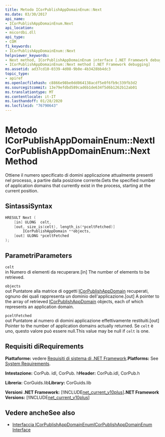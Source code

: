 ```yaml
---
title: Metodo ICorPublishAppDomainEnum::Next
ms.date: 03/30/2017
api_name:
- ICorPublishAppDomainEnum.Next
api_location:
- mscordbi.dll
api_type:
- COM
f1_keywords:
- ICorPublishAppDomainEnum::Next
helpviewer_keywords:
- Next method, ICorPublishAppDomainEnum interface [.NET Framework debugging]
- ICorPublishAppDomainEnum::Next method [.NET Framework debugging]
ms.assetid: ad37cd10-0339-4d08-9b0e-4b3428bb4dc3
topic_type:
- apiref
ms.openlocfilehash: c8866e98be0dd064138acdf5e0f6fb9c339fb3d2
ms.sourcegitcommit: 13e79efdbd589cad6b1de634f5d6b1262b12ab01
ms.translationtype: MT
ms.contentlocale: it-IT
ms.lasthandoff: 01/28/2020
ms.locfileid: "76790643"
---
```

# <a name="icorpublishappdomainenumnext-method"></a><span data-ttu-id="22799-102">Metodo ICorPublishAppDomainEnum::Next</span><span class="sxs-lookup"><span data-stu-id="22799-102">ICorPublishAppDomainEnum::Next Method</span></span>
<span data-ttu-id="22799-103">Ottiene il numero specificato di domini applicazione attualmente presenti nel processo, a partire dalla posizione corrente.</span><span class="sxs-lookup"><span data-stu-id="22799-103">Gets the specified number of application domains that currently exist in the process, starting at the current position.</span></span>  
  
## <a name="syntax"></a><span data-ttu-id="22799-104">Sintassi</span><span class="sxs-lookup"><span data-stu-id="22799-104">Syntax</span></span>  
  
```cpp  
HRESULT Next (  
    [in] ULONG  celt,  
    [out, size_is(celt), length_is(*pceltFetched)]   
        ICorPublishAppDomain **objects,  
    [out] ULONG *pceltFetched  
);  
```  
  
## <a name="parameters"></a><span data-ttu-id="22799-105">Parametri</span><span class="sxs-lookup"><span data-stu-id="22799-105">Parameters</span></span>  
 `celt`  
 <span data-ttu-id="22799-106">in Numero di elementi da recuperare.</span><span class="sxs-lookup"><span data-stu-id="22799-106">[in] The number of elements to be retrieved.</span></span>  
  
 `objects`  
 <span data-ttu-id="22799-107">out Puntatore alla matrice di oggetti [ICorPublishAppDomain](icorpublishappdomain-interface.md) recuperati, ognuno dei quali rappresenta un dominio dell'applicazione.</span><span class="sxs-lookup"><span data-stu-id="22799-107">[out] A pointer to the array of retrieved [ICorPublishAppDomain](icorpublishappdomain-interface.md) objects, each of which represents an application domain.</span></span>  
  
 `pceltFetched`  
 <span data-ttu-id="22799-108">out Puntatore al numero di domini applicazione effettivamente restituiti.</span><span class="sxs-lookup"><span data-stu-id="22799-108">[out] Pointer to the number of application domains actually returned.</span></span> <span data-ttu-id="22799-109">Se `celt` è uno, questo valore può essere null.</span><span class="sxs-lookup"><span data-stu-id="22799-109">This value may be null if `celt` is one.</span></span>  
  
## <a name="requirements"></a><span data-ttu-id="22799-110">Requisiti di</span><span class="sxs-lookup"><span data-stu-id="22799-110">Requirements</span></span>  
 <span data-ttu-id="22799-111">**Piattaforme:** vedere [Requisiti di sistema di .NET Framework](../../../../docs/framework/get-started/system-requirements.md).</span><span class="sxs-lookup"><span data-stu-id="22799-111">**Platforms:** See [System Requirements](../../../../docs/framework/get-started/system-requirements.md).</span></span>  
  
 <span data-ttu-id="22799-112">**Intestazione:** CorPub. idl, CorPub. h</span><span class="sxs-lookup"><span data-stu-id="22799-112">**Header:** CorPub.idl, CorPub.h</span></span>  
  
 <span data-ttu-id="22799-113">**Libreria:** CorGuids.lib</span><span class="sxs-lookup"><span data-stu-id="22799-113">**Library:** CorGuids.lib</span></span>  
  
 <span data-ttu-id="22799-114">**Versioni .NET Framework:** [!INCLUDE[net_current_v10plus](../../../../includes/net-current-v10plus-md.md)]</span><span class="sxs-lookup"><span data-stu-id="22799-114">**.NET Framework Versions:** [!INCLUDE[net_current_v10plus](../../../../includes/net-current-v10plus-md.md)]</span></span>  
  
## <a name="see-also"></a><span data-ttu-id="22799-115">Vedere anche</span><span class="sxs-lookup"><span data-stu-id="22799-115">See also</span></span>

- [<span data-ttu-id="22799-116">Interfaccia ICorPublishAppDomainEnum</span><span class="sxs-lookup"><span data-stu-id="22799-116">ICorPublishAppDomainEnum Interface</span></span>](icorpublishappdomainenum-interface.md)

